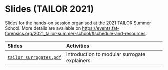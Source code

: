 # Slides (TAILOR 2021) #

Slides for the hands-on session organised at the 2021 TAILOR Summer School.
More details are available on
<https://events.fat-forensics.org/2021_tailor-summer-school/#schedule-and-resources>.

| Slides | Activities |
|:-------|:-----------|
| [`tailor_surrogates.pdf`](tailor_surrogates.pdf) | Introduction to modular surrogate explainers. |
